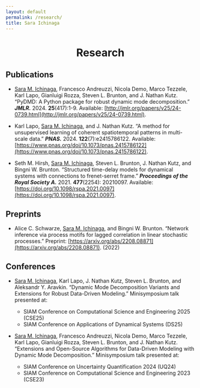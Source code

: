 ```yaml
---
layout: default
permalink: /research/
title: Sara Ichinaga
---
```


<center>
  <h1>Research</h1>
</center>

## Publications
- <ins>Sara M. Ichinaga</ins>, Francesco Andreuzzi, Nicola Demo, Marco Tezzele, Karl Lapo, Gianluigi Rozza, Steven L. Brunton, and J. Nathan Kutz. “PyDMD: A Python package for robust dynamic mode decomposition.” **_JMLR._** 2024. **25**(417):1-9. Available: [http://jmlr.org/papers/v25/24-0739.html](http://jmlr.org/papers/v25/24-0739.html).

- Karl Lapo, <ins>Sara M. Ichinaga</ins>, and J. Nathan Kutz. “A method for unsupervised learning of coherent spatiotemporal patterns in multi-scale data.” **_PNAS._** 2024. **122**(7):e2415786122. Available: [https://www.pnas.org/doi/10.1073/pnas.2415786122](https://www.pnas.org/doi/10.1073/pnas.2415786122).

- Seth M. Hirsh, <ins>Sara M. Ichinaga</ins>, Steven L. Brunton, J. Nathan Kutz, and Bingni W. Brunton. “Structured time-delay models for dynamical systems with connections to frenet-serret frame.” **_Proceedings of the Royal Society A._** 2021. **477**(2254): 20210097. Available: [https://doi.org/10.1098/rspa.2021.0097](https://doi.org/10.1098/rspa.2021.0097).

## Preprints
- Alice C. Schwarze, <ins>Sara M. Ichinaga</ins>, and Bingni W. Brunton. “Network inference via process motifs for lagged correlation in linear stochastic processes.” Preprint: [https://arxiv.org/abs/2208.08871](https://arxiv.org/abs/2208.08871). (2022)

## Conferences
- <ins>Sara M. Ichinaga</ins>, Karl Lapo, J. Nathan Kutz, Steven L. Brunton, and Aleksandr Y. Aravkin. “Dynamic Mode Decomposition Variants and Extensions for Robust Data-Driven Modeling.” Minisymposium talk presented at:

  - SIAM Conference on Computational Science and Engineering 2025 (CSE25)
  - SIAM Conference on Applications of Dynamical Systems (DS25)

- <ins>Sara M. Ichinaga</ins>, Francesco Andreuzzi, Nicola Demo, Marco Tezzele, Karl Lapo, Gianluigi Rozza, Steven L. Brunton, and J. Nathan Kutz. “Extensions and Open-Source Algorithms for Data-Driven Modeling with Dynamic Mode Decomposition.” Minisymposium talk presented at:

  - SIAM Conference on Uncertainty Quantification 2024 (UQ24)
  - SIAM Conference on Computational Science and Engineering 2023 (CSE23)
